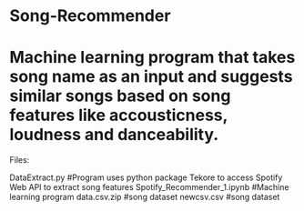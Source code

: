 # Song-Recommender

Machine learning program that takes song name as an input and suggests similar songs based on song features like accousticness, loudness and danceability.
===============================================
Files:

DataExtract.py  #Program uses python package Tekore to access Spotify Web API to extract song features
Spotify_Recommender_1.ipynb   #Machine learning program 
data.csv.zip  #song dataset 
newcsv.csv    #song dataset
